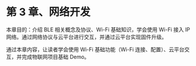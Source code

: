 # 第 3 章、网络开发

本章目的：介绍 BLE 相关概念及协议、Wi-Fi 基础知识，学会使用 Wi-Fi 接入 IP 网络。通过网络协议与云平台进行交互，并通过云平台实现固件升级。

通过本章内容，让读者学会使用 Wi-Fi 基础功能（Wi-Fi 连接、配置）、云平台交互，并完成物联网项目基础 Demo。